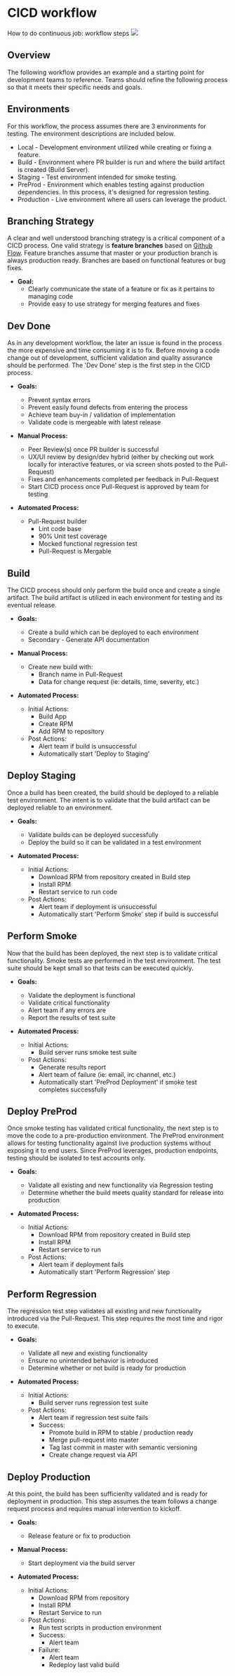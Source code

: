 # CICD workflow

How to do continuous job: workflow steps
[![](../images/cicd-workflow.jpg)][1]

[1]: ../images/cicd-workflow.jpg

## Overview
The following workflow provides an example and a starting point for development teams to reference.  Teams should refine the following process so that it meets their specific needs and goals.

## Environments
For this workflow, the process assumes there are 3 environments for testing.  The environment descriptions are included below.

* Local - Development environment utilized while creating or fixing a feature.
* Build - Environment where PR builder is run and where the build artifact is created (Build Server).
* Staging - Test environment intended for smoke testing.
* PreProd - Environment which enables testing against production dependencies. In this process, it's designed for regression testing.
* Production - Live environment where all users can leverage the product.

## Branching Strategy
A clear and well understood branching strategy is a critical component of a CICD process. One valid strategy is **feature branches** based on [Github Flow](https://guides.github.com/introduction/flow/index.html).  Feature branches assume that master or your production branch is always production ready.  Branches are based on functional features or bug fixes.

* **Goal:**
    * Clearly communicate the state of a feature or fix as it pertains to managing code
    * Provide easy to use strategy for merging features and fixes

## Dev Done
As in any development workflow, the later an issue is found in the process the more expensive and time consuming it is to fix.  Before moving a code change out of development, sufficient validation and quality assurance should be performed. The 'Dev Done' step is the first step in the CICD process.  

* **Goals:**
    * Prevent syntax errors
    * Prevent easily found defects from entering the process
    * Achieve team buy-in / validation of implementation
    * Validate code is mergeable with latest release


* **Manual Process:**
    * Peer Review(s) once PR builder is successful
    * UX/UI review by design/dev hybrid (either by checking out work locally for interactive features, or via screen shots posted to the Pull-Request)
    * Fixes and enhancements completed per feedback in Pull-Request
    * Start CICD process once Pull-Request is approved by team for testing


* **Automated Process:**
    * Pull-Request builder
        * Lint code base
        * 90% Unit test coverage
        * Mocked functional regression test
        * Pull-Request is Mergable

## Build
The CICD process should only perform the build once and create a single artifact. The build artifact is utilized in each environment for testing and its eventual release.

* **Goals:**
    * Create a build which can be deployed to each environment
    * Secondary - Generate API documentation

* **Manual Process:**
    * Create new build with:
        * Branch name in Pull-Request
        * Data for change request (ie: details, time, severity, etc.)

* **Automated Process:**
    * Initial Actions:
        * Build App
        * Create RPM
        * Add RPM to repository
    * Post Actions:
        * Alert team if build is unsuccessful
        * Automatically start 'Deploy to Staging'

## Deploy Staging
Once a build has been created, the build should be deployed to a reliable test environment.  The intent is to validate that the build artifact can be deployed reliable to an environment.

* **Goals:**
    * Validate builds can be deployed successfully
    * Deploy the build so it can be validated in a test environment


* **Automated Process:**
    * Initial Actions:
        * Download RPM from repository created in Build step
        * Install RPM
        * Restart service to run code
    * Post Actions:
        * Alert team if deployment is unsuccessful
        * Automatically start 'Perform Smoke' step if build is successful

## Perform Smoke
Now that the build has been deployed, the next step is to validate critical functionality.  Smoke tests are performed in the test environment.  The test suite should be kept small so that tests can be executed quickly.

* **Goals:**
    * Validate the deployment is functional
    * Validate critical functionality
    * Alert team if any errors are
    * Report the results of test suite


* **Automated Process:**
    * Initial Actions:
        * Build server runs smoke test suite
    * Post Actions:
        * Generate results report
        * Alert team of failure (ie: email, irc channel, etc.)
        * Automatically start 'PreProd Deployment' if smoke test completes successfully

## Deploy PreProd
Once smoke testing has validated critical functionality, the next step is to move the code to a pre-production environment. The PreProd environment allows for testing functionality against live production systems without exposing it to end users.  Since PreProd leverages, production endpoints, testing should be isolated to test accounts only.

* **Goals:**
    * Validate all existing and new functionality via Regression testing
    * Determine whether the build meets quality standard for release into production


* **Automated Process:**
    * Initial Actions:
        * Download RPM from repository created in Build step
        * Install RPM
        * Restart service to run
    * Post Actions:
        * Alert team if deployment fails
        * Automatically start 'Perform Regression' step

## Perform Regression
The regression test step validates all existing and new functionality introduced via the Pull-Request.  This step requires the most time and rigor to execute.

* **Goals:**
    * Validate all new and existing functionality
    * Ensure no unintended behavior is introduced
    * Determine whether or not build is ready for production


* **Automated Process:**
    * Initial Actions:
        * Build server runs regression test suite
    * Post Actions:
        * Alert team if regression test suite fails
        * Success:
            * Promote build in RPM to stable / production ready
            * Merge pull-request into master
            * Tag last commit in master with semantic versioning
            * Create change request via API

## Deploy Production
At this point, the build has been sufficienlty validated and is ready for deployment in production.  This step assumes the team follows a change request process and requires manual intervention to kickoff.  

* **Goals:**
    * Release feature or fix to production


* **Manual Process:**
    * Start deployment via the build server


* **Automated Process:**
    * Initial Actions:
        * Download RPM from repository
        * Install RPM
        * Restart Service to run
    * Post Actions:
        * Run test scripts in production environment
        * Success:
            * Alert team
        * Failure:
            * Alert team
            * Redeploy last valid build

